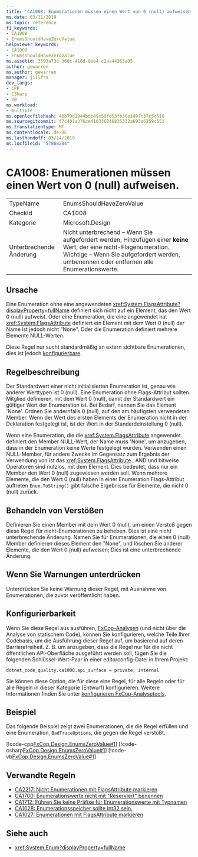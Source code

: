 ```yaml
---
title: 'CA1008: Enumerationen müssen einen Wert von 0 (null) aufweisen.'
ms.date: 03/11/2019
ms.topic: reference
f1_keywords:
- CA1008
- EnumsShouldHaveZeroValue
helpviewer_keywords:
- CA1008
- EnumsShouldHaveZeroValue
ms.assetid: 3503a73c-360c-416d-8ee4-c2aa44365a05
author: gewarren
ms.author: gewarren
manager: jillfra
dev_langs:
- CPP
- CSharp
- VB
ms.workload:
- multiple
ms.openlocfilehash: 4bb79d2944bdb49c59fd53fb30e1497c57c5c516
ms.sourcegitcommit: f7c401a376ce410336846835332a693e6159c551
ms.translationtype: MT
ms.contentlocale: de-DE
ms.lasthandoff: 03/14/2019
ms.locfileid: "57868284"
---
```

# <a name="ca1008-enums-should-have-zero-value"></a>CA1008: Enumerationen müssen einen Wert von 0 (null) aufweisen.

|||
|-|-|
|TypeName|EnumsShouldHaveZeroValue|
|CheckId|CA1008|
|Kategorie|Microsoft.Design|
|Unterbrechende Änderung|Nicht unterbrechend – Wenn Sie aufgefordert werden, Hinzufügen einer **keine** Wert, der eine nicht-Flagenumeration. Wichtige – Wenn Sie aufgefordert werden, umbenennen oder entfernen alle Enumerationswerte.|

## <a name="cause"></a>Ursache

Eine Enumeration ohne eine angewendeten <xref:System.FlagsAttribute?displayProperty=fullName> definiert sich nicht auf ein Element, das den Wert 0 (null) aufweist. Oder eine Enumeration, die eine angewendet hat <xref:System.FlagsAttribute> definiert ein Element mit dem Wert 0 (null) der Name ist jedoch nicht "None". Oder die Enumeration definiert mehrere Elemente NULL-Werten.

Diese Regel nur sucht standardmäßig an extern sichtbare Enumerationen, dies ist jedoch [konfigurierbare](#configurability).

## <a name="rule-description"></a>Regelbeschreibung

Der Standardwert einer nicht initialisierten Enumeration ist, genau wie anderer Werttypen ist 0 (null). Eine Enumeration ohne Flags-Attribut sollten Mitglied definieren, mit dem Wert 0 (null), damit der Standardwert ein gültiger Wert der Enumeration ist. Bei Bedarf, nennen Sie das Element 'None'. Ordnen Sie andernfalls 0 (null), auf den am häufigsten verwendeten Member. Wenn der Wert des ersten Elements der Enumeration nicht in der Deklaration festgelegt ist, ist der Wert in der Standardeinstellung 0 (null).

Wenn eine Enumeration, die die <xref:System.FlagsAttribute> angewendet definiert den Member NULL-Wert, der Name muss 'None', um anzugeben, dass in der Enumeration keine Werte festgelegt wurden. Verwenden einen NULL-Member, für andere Zwecke im Gegensatz zum Ergebnis der Verwendung von ist das <xref:System.FlagsAttribute> , AND und bitweise Operatoren sind nutzlos, mit dem Element. Dies bedeutet, dass nur ein Member den Wert 0 (null) zugewiesen werden soll. Wenn mehrere Elemente, die den Wert 0 (null) haben in einer Enumeration Flags-Attribut auftreten `Enum.ToString()` gibt falsche Ergebnisse für Elemente, die nicht 0 (null) zurück.

## <a name="how-to-fix-violations"></a>Behandeln von Verstößen

Definieren Sie einen Member mit dem Wert 0 (null), um einen Verstoß gegen diese Regel für nicht-Enumerationen zu beheben. Dies ist eine nicht unterbrechende Änderung. Namen Sie für Enumerationen, die einen 0 (null) Member definieren dieses Element den "None", und löschen Sie anderer Elemente, die den Wert 0 (null) aufweisen; Dies ist eine unterbrechende Änderung.

## <a name="when-to-suppress-warnings"></a>Wenn Sie Warnungen unterdrücken

Unterdrücken Sie keine Warnung dieser Regel, mit Ausnahme von Enumerationen, die zuvor veröffentlicht haben.

## <a name="configurability"></a>Konfigurierbarkeit

Wenn Sie diese Regel aus ausführen, [FxCop-Analysen](install-fxcop-analyzers.md) (und nicht über die Analyse von statischem Code), können Sie konfigurieren, welche Teile Ihrer Codebasis, um die Ausführung dieser Regel auf, um basierend auf deren Barrierefreiheit. Z. B. um anzugeben, dass die Regel nur für die nicht öffentlichen API-Oberfläche ausgeführt werden soll, fügen Sie die folgenden Schlüssel-Wert-Paar in einer editorconfig-Datei in Ihrem Projekt:

```
dotnet_code_quality.ca1008.api_surface = private, internal
```

Sie können diese Option, die für diese eine Regel, für alle Regeln oder für alle Regeln in dieser Kategorie (Entwurf) konfigurieren. Weitere Informationen finden Sie unter [konfigurieren FxCop-Analysetools](configure-fxcop-analyzers.md).

## <a name="example"></a>Beispiel

Das folgende Beispiel zeigt zwei Enumerationen, die die Regel erfüllen und eine Enumeration, `BadTraceOptions`, die gegen die Regel verstößt.

[!code-cpp[FxCop.Design.EnumsZeroValue#1](../code-quality/codesnippet/CPP/ca1008-enums-should-have-zero-value_1.cpp)]
[!code-csharp[FxCop.Design.EnumsZeroValue#1](../code-quality/codesnippet/CSharp/ca1008-enums-should-have-zero-value_1.cs)]
[!code-vb[FxCop.Design.EnumsZeroValue#1](../code-quality/codesnippet/VisualBasic/ca1008-enums-should-have-zero-value_1.vb)]

## <a name="related-rules"></a>Verwandte Regeln

- [CA2217: Nicht Enumerationen mit FlagsAttribute markieren](../code-quality/ca2217-do-not-mark-enums-with-flagsattribute.md)
- [CA1700: Enumerationswerte nicht mit "Reserviert" benennen](../code-quality/ca1700-do-not-name-enum-values-reserved.md)
- [CA1712: Führen Sie keine Präfixe für Enumerationswerte mit Typnamen](../code-quality/ca1712-do-not-prefix-enum-values-with-type-name.md)
- [CA1028: Enumerationsspeicher sollte Int32 sein.](../code-quality/ca1028-enum-storage-should-be-int32.md)
- [CA1027: Enumerationen mit FlagsAttribute markieren](../code-quality/ca1027-mark-enums-with-flagsattribute.md)

## <a name="see-also"></a>Siehe auch

- <xref:System.Enum?displayProperty=fullName>